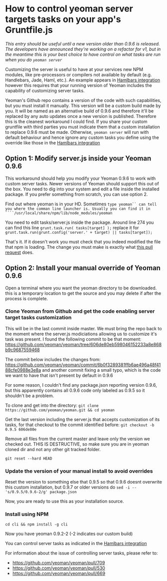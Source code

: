 # How to control yeoman server targets tasks on your app's Gruntfile.js

_This entry should be useful until a new version older than 0.9.6 is released. The developers have announced they're working on a refactor for v1, but in the meantime this is your best choice to have control on what tasks are run when you do ```yeoman server```_

Customizing the server is useful to have at your services new NPM modules, like pre-processors or compilers not available by default (e.g. Handlebars, Jade, Haml, etc.). An example appears in [Hamlbars integration](https://github.com/yeoman/yeoman/wiki/Handlebars-integration) however this requires that your running version of Yeoman includes the capability of customizing server tasks.

Yeoman's Github repo contains a version of the code with such capabilities, but you must install it manually. This version will be a custom build made by you. It will be named as an alternative build of 0.9.6 and therefore it'll be replaced by any auto updates once a new version is published. Therefore this is the cleanest workaround I could find. If you share your custom gruntfile with third parties you must indicate them that a custom installation to replace 0.9.6 must be made. Otherwise, ```yeoman server``` will run with default behaviour and hence ignore any custom tasks you define using the override like those in the [Hamlbars integration](https://github.com/yeoman/yeoman/wiki/Handlebars-integration)

## Option 1: Modify server.js inside your Yeoman 0.9.6

This workaround should help you modify your Yeoman 0.9.6 to work with custom server tasks. Newer versions of Yeoman should support this out of the box. You need to dig into your system and edit a file inside the installed package. If you prefer something from scratch, you can use option 2.

Find out where yeoman is in your HD. Sometimes ```type yeoman`` can tell you where the comman line launcher is. Usually you can find it in ````/usr/local/share/npm/lib/node_modules/yeoman```

You need to edit tasks/server.js inside the package. Around line 274 you can find this line ```grunt.task.run( tasks[target] );``` replace it for ```grunt.task.run(grunt.config('server.' + target) || tasks[target]);```

That's it. If it doesn't work you must check that you indeed modified the file that npm is loading. The change you must make is exactly what [this pull request](https://github.com/jgrund/yeoman/commit/110dee88d1766c97340d07fd14c24b948757d67a) does.

## Option 2: Install your manual override of Yeoman 0.9.6

Open a terminal where you want the yeoman directory to be downloaded. this is a temporary location to get the source and you may delete if after the process is complete.

### Clone Yeoman from Github and get the code enabling server target tasks customization
This will be in the last commit inside master. We must bring the repo back to the moment where the server.js modiciations allowing us to customize it's task was present. I found the following commit to be that moment: https://github.com/yeoman/yeoman/tree/606de80eb598046152233a8e868b9c9687559468

The commit below includes the changes from: https://github.com/yeoman/yeoman/commit/6b0f3289381ffb6ae496a48f4188cfe0988e3e8a and another commit fixing a small typo, which is the code we want to have that isn't present by default in 0.9.6

For some reason, I couldn't find any package.json reporting version 0.9.6, but this apparently contains all 0.9.6 code only labeled as 0.9.5 so it shouldn't be a problem.

To clone and get into the directory:
```git clone https://github.com/yeoman/yeoman.git && cd yeoman```

Get the last version including the server.js that accepts customization of its tasks, for that checkout to the commit identified before:
```git checkout -b 0.9.5 606de80e```

Remove all files from the current master and leave only the version we checked out. THIS IS DESTRUCTIVE, so make sure you are in yeoman cloned dir and not any other git tracked folder.

```git reset --hard HEAD```

### Update the version of your manual install to avoid overrides

Reset the version to something else that 0.9.5 so that 0.9.6 doesnt overwrite this custom installation, but 0.9.7 or older versions do
```sed -i -- 's/0.9.5/0.9.6-2/g' package.json```

Now, you are ready to use this as your installation source.

### Install using NPM
```cd cli && npm install -g cli```

Now you have yeoman 0.9.2-2 (-2 indicates our custom build)

You can control server tasks as indicated in  the [Hamlbars integration](https://github.com/yeoman/yeoman/wiki/Handlebars-integration)

For information about the issue of controlling server tasks, please refer to:
* https://github.com/yeoman/yeoman/pull/709
* https://github.com/yeoman/yeoman/pull/530
* https://github.com/yeoman/yeoman/pull/669